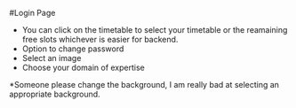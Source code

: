#Login Page

* You can click on the timetable to select your timetable or the reamaining free slots whichever is easier for backend.
* Option to change password
* Select an image
* Choose your domain of expertise

*Someone please change the background, I am really bad at selecting an appropriate background.